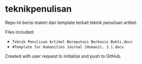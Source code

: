 # teknikpenulisan

Repo ini berisi materi dan template terkait teknik penulisan artikel.

Files included:
- `Teknik Penulisan Artikel Bereputasi Berbasis Bukti.docx`
- `#Template for Humanities Journal [Humanit. J.].docx`

Created with user request to initialize and push to GitHub.
